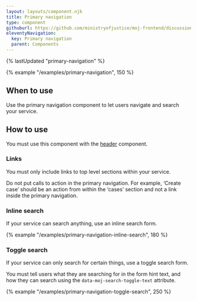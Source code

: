 ```yaml
---
layout: layouts/component.njk
title: Primary navigation
type: component
githuburl: https://github.com/ministryofjustice/moj-frontend/discussions/710
eleventyNavigation:
  key: Primary navigation
  parent: Components
---
```


{% lastUpdated "primary-navigation" %}

{% example "/examples/primary-navigation", 150 %}

## When to use

Use the primary navigation component to let users navigate and search your service.

## How to use

You must use this component with the [header](../header) component.

### Links

You must only include links to top level sections within your service.

Do not put calls to action in the primary navigation. For example, ‘Create case’ should be an action from within the ‘cases’ section and not a link inside the primary navigation.

### Inline search

If your service can search anything, use an inline search form.

{% example "/examples/primary-navigation-inline-search", 180 %}

### Toggle search

If your service can only search for certain things, use a toggle search form.

You must tell users what they are searching for in the form hint text, and how they can search using the `data-moj-search-toggle-text` attribute.

{% example "/examples/primary-navigation-toggle-search", 250 %}
